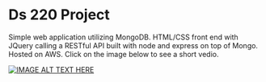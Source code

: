# Ds 220 Project
Simple web application utilizing MongoDB. HTML/CSS front end with JQuery calling a RESTful API built with node and express on top of Mongo. Hosted on AWS. Click on the image below to see a short vedio.

[![IMAGE ALT TEXT HERE](https://img.youtube.com/vi/uNTH2AO8LCA/0.jpg)](https://www.youtube.com/watch?v=uNTH2AO8LCA)
